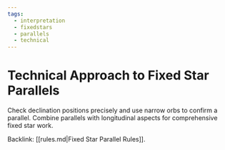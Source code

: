 ```yaml
---
tags:
  - interpretation
  - fixedstars
  - parallels
  - technical
---
```

# Technical Approach to Fixed Star Parallels

Check declination positions precisely and use narrow orbs to confirm a parallel. Combine parallels with longitudinal aspects for comprehensive fixed star work.

Backlink: [[rules.md|Fixed Star Parallel Rules]].
